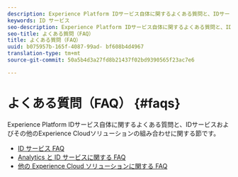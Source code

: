 ```yaml
---
description: Experience Platform IDサービス自体に関するよくある質問と、IDサービスおよびその他のExperience Cloudソリューションの組み合わせに関する節です。
keywords: ID サービス
seo-description: Experience Platform IDサービス自体に関するよくある質問と、IDサービスおよびその他のExperience Cloudソリューションの組み合わせに関する節です。
seo-title: よくある質問（FAQ）
title: よくある質問（FAQ）
uuid: b075957b-165f-4087-99ad- bf608b4d4967
translation-type: tm+mt
source-git-commit: 50a5b4d3a27fd8b21437f02bd9390565f23ac7e6

---
```



# よくある質問（FAQ） {#faqs}

Experience Platform IDサービス自体に関するよくある質問と、IDサービスおよびその他のExperience Cloudソリューションの組み合わせに関する節です。

* [ID サービス FAQ](faq.md)
* [Analytics と ID サービスに関する FAQ](analytics-faq.md)
* [他の Experience Cloud ソリューションに関する FAQ](other-faq.md)
